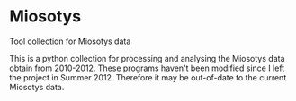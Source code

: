 # Miosotys
Tool collection for Miosotys data 

This is a python collection for processing and analysing the Miosotys data obtain from 2010-2012.  These programs haven't been modified since I left the project in Summer 2012. Therefore it may be out-of-date to the current Miosotys data.
